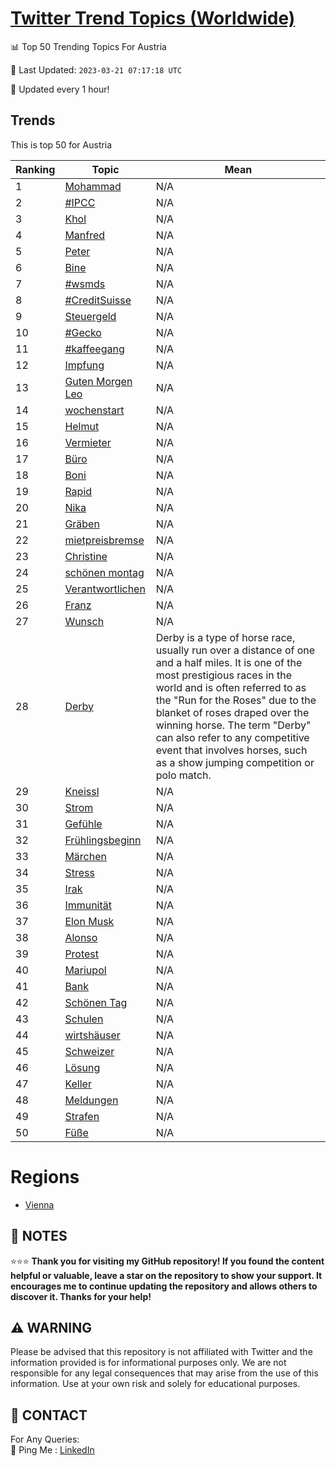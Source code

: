 [Twitter Trend Topics (Worldwide)](https://github.com/ErcinDedeoglu/Twitter-Trend-Topics)
==========


📊 Top 50 Trending Topics For Austria

📆 Last Updated: `2023-03-21 07:17:18 UTC`

🔧 Updated every 1 hour!


## Trends

This is top 50 for Austria

| Ranking | Topic | Mean |
| ------- | ------------ | ------------ |
| 1 | [Mohammad](http://twitter.com/search?q=Mohammad) | N/A |
| 2 | [#IPCC](http://twitter.com/search?q=%23IPCC) | N/A |
| 3 | [Khol](http://twitter.com/search?q=Khol) | N/A |
| 4 | [Manfred](http://twitter.com/search?q=Manfred) | N/A |
| 5 | [Peter](http://twitter.com/search?q=Peter) | N/A |
| 6 | [Bine](http://twitter.com/search?q=Bine) | N/A |
| 7 | [#wsmds](http://twitter.com/search?q=%23wsmds) | N/A |
| 8 | [#CreditSuisse](http://twitter.com/search?q=%23CreditSuisse) | N/A |
| 9 | [Steuergeld](http://twitter.com/search?q=Steuergeld) | N/A |
| 10 | [#Gecko](http://twitter.com/search?q=%23Gecko) | N/A |
| 11 | [#kaffeegang](http://twitter.com/search?q=%23kaffeegang) | N/A |
| 12 | [Impfung](http://twitter.com/search?q=Impfung) | N/A |
| 13 | [Guten Morgen Leo](http://twitter.com/search?q=Guten+Morgen+Leo) | N/A |
| 14 | [wochenstart](http://twitter.com/search?q=wochenstart) | N/A |
| 15 | [Helmut](http://twitter.com/search?q=Helmut) | N/A |
| 16 | [Vermieter](http://twitter.com/search?q=Vermieter) | N/A |
| 17 | [Büro](http://twitter.com/search?q=B%c3%bcro) | N/A |
| 18 | [Boni](http://twitter.com/search?q=Boni) | N/A |
| 19 | [Rapid](http://twitter.com/search?q=Rapid) | N/A |
| 20 | [Nika](http://twitter.com/search?q=Nika) | N/A |
| 21 | [Gräben](http://twitter.com/search?q=Gr%c3%a4ben) | N/A |
| 22 | [mietpreisbremse](http://twitter.com/search?q=mietpreisbremse) | N/A |
| 23 | [Christine](http://twitter.com/search?q=Christine) | N/A |
| 24 | [schönen montag](http://twitter.com/search?q=sch%c3%b6nen+montag) | N/A |
| 25 | [Verantwortlichen](http://twitter.com/search?q=Verantwortlichen) | N/A |
| 26 | [Franz](http://twitter.com/search?q=Franz) | N/A |
| 27 | [Wunsch](http://twitter.com/search?q=Wunsch) | N/A |
| 28 | [Derby](http://twitter.com/search?q=Derby) | Derby is a type of horse race, usually run over a distance of one and a half miles. It is one of the most prestigious races in the world and is often referred to as the "Run for the Roses" due to the blanket of roses draped over the winning horse. The term "Derby" can also refer to any competitive event that involves horses, such as a show jumping competition or polo match. |
| 29 | [Kneissl](http://twitter.com/search?q=Kneissl) | N/A |
| 30 | [Strom](http://twitter.com/search?q=Strom) | N/A |
| 31 | [Gefühle](http://twitter.com/search?q=Gef%c3%bchle) | N/A |
| 32 | [Frühlingsbeginn](http://twitter.com/search?q=Fr%c3%bchlingsbeginn) | N/A |
| 33 | [Märchen](http://twitter.com/search?q=M%c3%a4rchen) | N/A |
| 34 | [Stress](http://twitter.com/search?q=Stress) | N/A |
| 35 | [Irak](http://twitter.com/search?q=Irak) | N/A |
| 36 | [Immunität](http://twitter.com/search?q=Immunit%c3%a4t) | N/A |
| 37 | [Elon Musk](http://twitter.com/search?q=Elon+Musk) | N/A |
| 38 | [Alonso](http://twitter.com/search?q=Alonso) | N/A |
| 39 | [Protest](http://twitter.com/search?q=Protest) | N/A |
| 40 | [Mariupol](http://twitter.com/search?q=Mariupol) | N/A |
| 41 | [Bank](http://twitter.com/search?q=Bank) | N/A |
| 42 | [Schönen Tag](http://twitter.com/search?q=Sch%c3%b6nen+Tag) | N/A |
| 43 | [Schulen](http://twitter.com/search?q=Schulen) | N/A |
| 44 | [wirtshäuser](http://twitter.com/search?q=wirtsh%c3%a4user) | N/A |
| 45 | [Schweizer](http://twitter.com/search?q=Schweizer) | N/A |
| 46 | [Lösung](http://twitter.com/search?q=L%c3%b6sung) | N/A |
| 47 | [Keller](http://twitter.com/search?q=Keller) | N/A |
| 48 | [Meldungen](http://twitter.com/search?q=Meldungen) | N/A |
| 49 | [Strafen](http://twitter.com/search?q=Strafen) | N/A |
| 50 | [Füße](http://twitter.com/search?q=F%c3%bc%c3%9fe) | N/A |



# Regions

* [Vienna](</Austria/Vienna.md>)



## 📝 NOTES

⭐⭐⭐ **Thank you for visiting my GitHub repository! If you found the content helpful or valuable, leave a star on the repository to show your support. It encourages me to continue updating the repository and allows others to discover it. Thanks for your help!**


## ⚠️ WARNING

Please be advised that this repository is not affiliated with Twitter and the information provided is for informational purposes only. We are not responsible for any legal consequences that may arise from the use of this information. Use at your own risk and solely for educational purposes.


## 📨 CONTACT

 For Any Queries:  
            🏓 Ping Me : [LinkedIn](https://www.linkedin.com/in/ercindedeoglu/)
